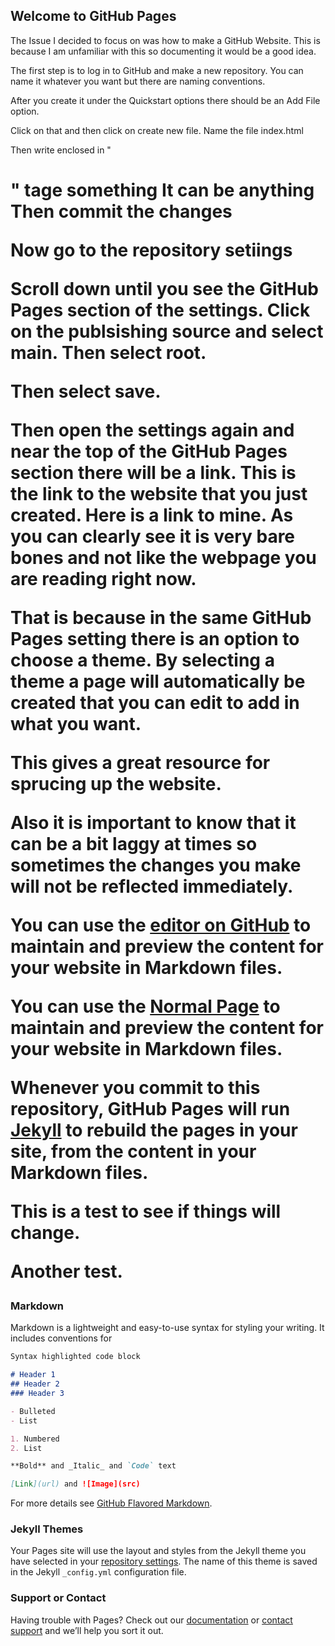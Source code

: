 ## Welcome to GitHub Pages

The Issue I decided to focus on was how to make a GitHub Website. This is because I am unfamiliar with this so documenting it would be a good idea.

The first step is to log in to GitHub and make a new repository.
You can name it whatever you want but there are naming conventions.

After you create it under the Quickstart options there should be an Add File option.

Click on that and then click on create new file.
Name the file index.html

Then write enclosed in "<h1>" tage something
It can be anything
Then commit the changes
	
Now go to the repository setiings 

Scroll down until you see the GitHub Pages section of the settings.
Click on the publsishing source and select main.
Then select root.

Then select save.

Then open the settings again and near the top of the GitHub Pages section there will be a link.
This is the link to the website that you just created.
Here is a link to mine.
As you can clearly see it is very bare bones and not like the webpage you are reading right now.

That is because in the same GitHub Pages setting there is an option to choose a theme.
By selecting a theme a page will automatically be created that you can edit to add in what you want.

This gives a great resource for sprucing up the website.


Also it is important to know that it can be a bit laggy at times so sometimes the changes you make will not be reflected immediately.
  
  
 

  
  

You can use the [editor on GitHub](https://github.com/HA-TTP-Work/Assignment-1_TTP_static/edit/gh-pages/index.md) to maintain and preview the content for your website in Markdown files.


You can use the [Normal Page](https://github.com/HA-TTP-Work/Assignment-1_TTP_static/index.html) to maintain and preview the content for your website in Markdown files.





Whenever you commit to this repository, GitHub Pages will run [Jekyll](https://jekyllrb.com/) to rebuild the pages in your site, from the content in your Markdown files.

This is a test to see if things will change.

Another test.


### Markdown

Markdown is a lightweight and easy-to-use syntax for styling your writing. It includes conventions for

```markdown
Syntax highlighted code block

# Header 1
## Header 2
### Header 3

- Bulleted
- List

1. Numbered
2. List

**Bold** and _Italic_ and `Code` text

[Link](url) and ![Image](src)
```

For more details see [GitHub Flavored Markdown](https://guides.github.com/features/mastering-markdown/).

### Jekyll Themes

Your Pages site will use the layout and styles from the Jekyll theme you have selected in your [repository settings](https://github.com/HA-TTP-Work/Assignment-1_TTP_static/settings). The name of this theme is saved in the Jekyll `_config.yml` configuration file.

### Support or Contact

Having trouble with Pages? Check out our [documentation](https://docs.github.com/categories/github-pages-basics/) or [contact support](https://github.com/contact) and we’ll help you sort it out.
